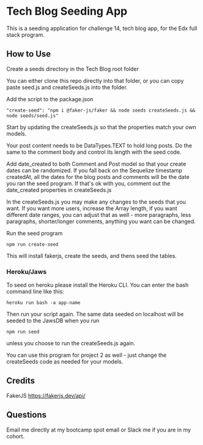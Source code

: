 # Tech Blog Seeding App

This is a seeding application for challenge 14, tech blog app, for the Edx full stack program.

## How to Use

Create a seeds directory in the Tech Blog root folder

You can either clone this repo directly into that folder, or you can copy paste seed.js and createSeeds.js into the folder.

Add the script to the package.json

```
"create-seed": "npm i @faker-js/faker && node seeds createSeeds.js && node seeds/seed.js"

```

Start by updating the createSeeds.js so that the properties match your own models.

Your post content needs to be DataTypes.TEXT to hold long posts. Do the same to the comment body and control its length with the seed code.

Add date_created to both Comment and Post model so that your create dates can be randomized. If you fall back on the Sequelize timestamp createdAt, all the dates for the blog posts and comments will be the date you ran the seed program. If that's ok with you, comment out the date_created properties in createSeeds.js

In the createSeeds.js you may make any changes to the seeds that you want. If you want more users, increase the Array length, if you want different date ranges, you can adjust that as well - more paragraphs, less paragraphs, shorter/longer comments, anything you want can be changed.

Run the seed program

```
npm run create-seed
```
This will install fakerjs, create the seeds, and thens seed the tables. 

### Heroku/Jaws

To seed on heroku please install the Heroku CLI. You can enter the bash command line like this:

```
heroku run bash -a app-name
```

Then run your script again. The same data seeded on localhost will be seeded to the JawsDB when you run

```
npm run seed
```

unless you choose to run the createSeeds.js again.

You can use this program for project 2 as well - just change the createSeeds code as needed for your models.

## Credits

FakerJS https://fakerjs.dev/api/

## Questions

Email me directly at my bootcamp spot email or Slack me if you are in my cohort.
